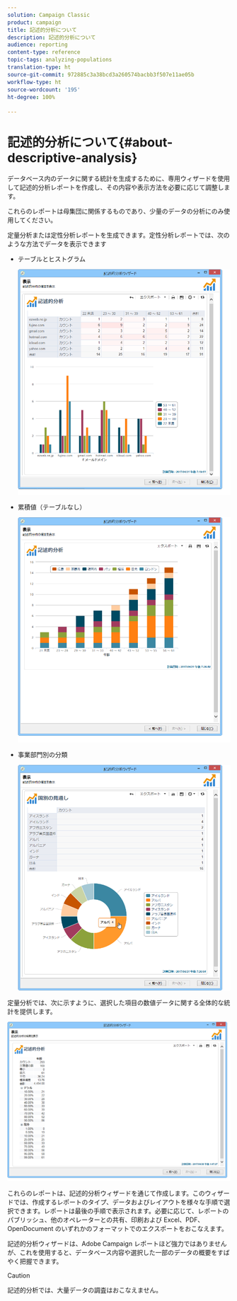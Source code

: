 ```yaml
---
solution: Campaign Classic
product: campaign
title: 記述的分析について
description: 記述的分析について
audience: reporting
content-type: reference
topic-tags: analyzing-populations
translation-type: ht
source-git-commit: 972885c3a38bcd3a260574bacbb3f507e11ae05b
workflow-type: ht
source-wordcount: '195'
ht-degree: 100%

---
```



# 記述的分析について{#about-descriptive-analysis}

データベース内のデータに関する統計を生成するために、専用ウィザードを使用して記述的分析レポートを作成し、その内容や表示方法を必要に応じて調整します。

これらのレポートは母集団に関係するものであり、少量のデータの分析にのみ使用してください。

定量分析または定性分析レポートを生成できます。定性分析レポートでは、次のような方法でデータを表示できます

* テーブルとヒストグラム

   ![](assets/reporting_descriptive_sample_1.png)

* 累積値（テーブルなし）

   ![](assets/reporting_descriptive_sample_3.png)

* 事業部門別の分類

   ![](assets/reporting_descriptive_sample_2.png)

定量分析では、次に示すように、選択した項目の数値データに関する全体的な統計を提供します。

![](assets/reporting_descriptive_quantitative_sample.png)

これらのレポートは、記述的分析ウィザードを通じて作成します。このウィザードでは、作成するレポートのタイプ、データおよびレイアウトを様々な手順で選択できます。レポートは最後の手順で表示されます。必要に応じて、レポートのパブリッシュ、他のオペレーターとの共有、印刷および Excel、PDF、OpenDocument のいずれかのフォーマットでのエクスポートをおこなえます。

記述的分析ウィザードは、Adobe Campaign レポートほど強力ではありませんが、これを使用すると、データベース内容や選択した一部のデータの概要をすばやく把握できます。

>[!CAUTION]
>
>記述的分析では、大量データの調査はおこなえません。

